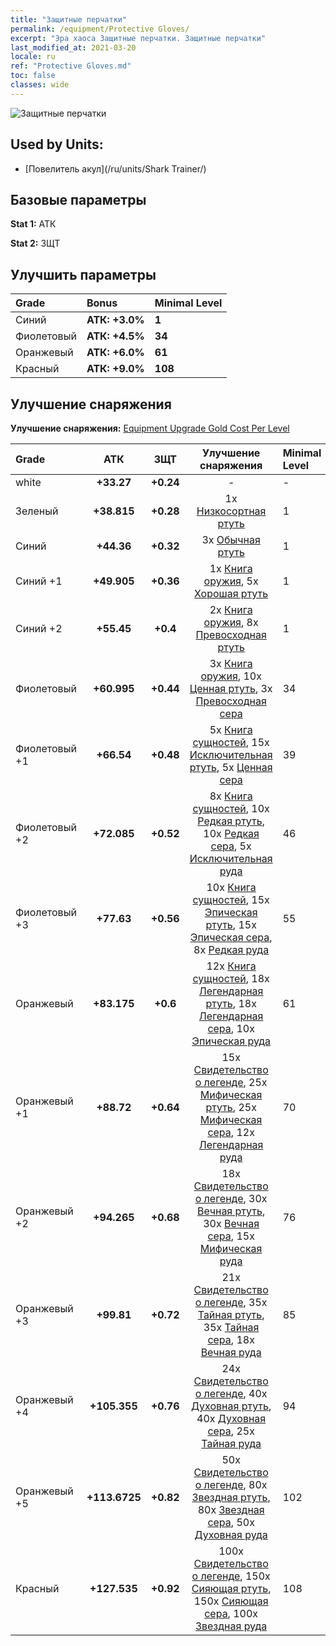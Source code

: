 ```yaml
---
title: "Защитные перчатки"
permalink: /equipment/Protective Gloves/
excerpt: "Эра хаоса Защитные перчатки. Защитные перчатки"
last_modified_at: 2021-03-20
locale: ru
ref: "Protective Gloves.md"
toc: false
classes: wide
---
```


  ![Защитные перчатки](/images/e/e_99092.png)

## Used by Units:

* [Повелитель акул](/ru/units/Shark Trainer/) 


## Базовые параметры
 **Stat 1:** АТК

 **Stat 2:** ЗЩТ

## Улучшить параметры

  |     Grade    |   Bonus | Minimal Level | 
  |:-------------|:--------|:--------------| 
  | Синий | **АТК: +3.0%** | **1** | 
  | Фиолетовый | **АТК: +4.5%** | **34** | 
  | Оранжевый | **АТК: +6.0%** | **61** | 
  | Красный | **АТК: +9.0%** | **108** | 


## Улучшение снаряжения
 **Улучшение снаряжения:** [Equipment Upgrade Gold Cost Per Level](/equipment/EquipmentUpgradeCostPerLevel/) 

  |          Grade      | АТК | ЗЩТ | Улучшение снаряжения | Minimal Level |
  |:--------------------|:---------:|:---------:|:----------------:|:--------------|
  | white | **+33.27** | **+0.24** | - | - |
  | Зеленый | **+38.815** | **+0.28** | 1x [Низкосортная ртуть](/ru/Items/mat_2/) | 1 |
  | Синий | **+44.36** | **+0.32** | 3x [Обычная ртуть](/ru/Items/mat_8/) | 1 |
  | Синий +1 | **+49.905** | **+0.36** | 1x [Книга оружия](/ru/Items/mat_18/), 5x [Хорошая ртуть](/ru/Items/mat_14/) | 1 |
  | Синий +2 | **+55.45** | **+0.4** | 2x [Книга оружия](/ru/Items/mat_25/), 8x [Превосходная ртуть](/ru/Items/mat_21/) | 1 |
  | Фиолетовый | **+60.995** | **+0.44** | 3x [Книга оружия](/ru/Items/mat_32/), 10x [Ценная ртуть](/ru/Items/mat_28/), 3x [Превосходная сера](/ru/Items/mat_22/) | 34 |
  | Фиолетовый +1 | **+66.54** | **+0.48** | 5x [Книга сущностей](/ru/Items/mat_39/), 15x [Исключительная ртуть](/ru/Items/mat_35/), 5x [Ценная сера](/ru/Items/mat_29/) | 39 |
  | Фиолетовый +2 | **+72.085** | **+0.52** | 8x [Книга сущностей](/ru/Items/mat_46/), 10x [Редкая ртуть](/ru/Items/mat_42/), 10x [Редкая сера](/ru/Items/mat_43/), 5x [Исключительная руда](/ru/Items/mat_33/) | 46 |
  | Фиолетовый +3 | **+77.63** | **+0.56** | 10x [Книга сущностей](/ru/Items/mat_53/), 15x [Эпическая ртуть](/ru/Items/mat_49/), 15x [Эпическая сера](/ru/Items/mat_50/), 8x [Редкая руда](/ru/Items/mat_40/) | 55 |
  | Оранжевый | **+83.175** | **+0.6** | 12x [Книга сущностей](/ru/Items/mat_60/), 18x [Легендарная ртуть](/ru/Items/mat_56/), 18x [Легендарная сера](/ru/Items/mat_57/), 10x [Эпическая руда](/ru/Items/mat_47/) | 61 |
  | Оранжевый +1 | **+88.72** | **+0.64** | 15x [Свидетельство о легенде](/ru/Items/mat_67/), 25x [Мифическая ртуть](/ru/Items/mat_63/), 25x [Мифическая сера](/ru/Items/mat_64/), 12x [Легендарная руда](/ru/Items/mat_54/) | 70 |
  | Оранжевый +2 | **+94.265** | **+0.68** | 18x [Свидетельство о легенде](/ru/Items/mat_74/), 30x [Вечная ртуть](/ru/Items/mat_70/), 30x [Вечная сера](/ru/Items/mat_71/), 15x [Мифическая руда](/ru/Items/mat_61/) | 76 |
  | Оранжевый +3 | **+99.81** | **+0.72** | 21x [Свидетельство о легенде](/ru/Items/mat_81/), 35x [Тайная ртуть](/ru/Items/mat_77/), 35x [Тайная сера](/ru/Items/mat_78/), 18x [Вечная руда](/ru/Items/mat_68/) | 85 |
  | Оранжевый +4 | **+105.355** | **+0.76** | 24x [Свидетельство о легенде](/ru/Items/mat_88/), 40x [Духовная ртуть](/ru/Items/mat_84/), 40x [Духовная сера](/ru/Items/mat_85/), 25x [Тайная руда](/ru/Items/mat_75/) | 94 |
  | Оранжевый +5 | **+113.6725** | **+0.82** | 50x [Свидетельство о легенде](/ru/Items/mat_95/), 80x [Звездная ртуть](/ru/Items/mat_91/), 80x [Звездная сера](/ru/Items/mat_92/), 50x [Духовная руда](/ru/Items/mat_82/) | 102 |
  | Красный | **+127.535** | **+0.92** | 100x [Свидетельство о легенде](/ru/Items/mat_102/), 150x [Сияющая ртуть](/ru/Items/mat_98/), 150x [Сияющая сера](/ru/Items/mat_99/), 100x [Звездная руда](/ru/Items/mat_89/) | 108 |

